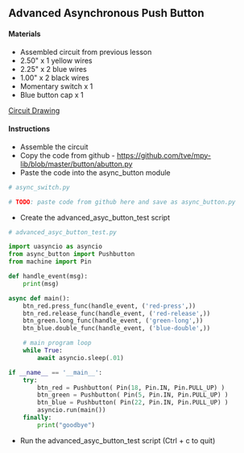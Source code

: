 ## Advanced Asynchronous Push Button

#### Materials
 - Assembled circuit from previous lesson
 - 2.50" x 1 yellow wires
 - 2.25" x 2 blue wires
 - 1.00" x 2 black wires
 - Momentary switch x 1
 - Blue button cap x 1

[Circuit Drawing](lesson02-07.pdf)

#### Instructions
 - Assemble the circuit
 - Copy the code from github - https://github.com/tve/mpy-lib/blob/master/button/abutton.py
 - Paste the code into the async_button module
```Python
# async_switch.py

# TODO: paste code from github here and save as async_button.py
```
 - Create the advanced_asyc_button_test script
```Python
# advanced_asyc_button_test.py

import uasyncio as asyncio
from async_button import Pushbutton
from machine import Pin

def handle_event(msg):
    print(msg)

async def main():   
    btn_red.press_func(handle_event, ('red-press',))
    btn_red.release_func(handle_event, ('red-release',))
    btn_green.long_func(handle_event, ('green-long',))
    btn_blue.double_func(handle_event, ('blue-double',))

    # main program loop
    while True:
        await asyncio.sleep(.01)

if __name__ == '__main__':
    try:
        btn_red = Pushbutton( Pin(18, Pin.IN, Pin.PULL_UP) )
        btn_green = Pushbutton( Pin(5, Pin.IN, Pin.PULL_UP) )
        btn_blue = Pushbutton( Pin(22, Pin.IN, Pin.PULL_UP) )
        asyncio.run(main())
    finally:
        print("goodbye")
```
- Run the advanced_asyc_button_test script (Ctrl + c to quit)
